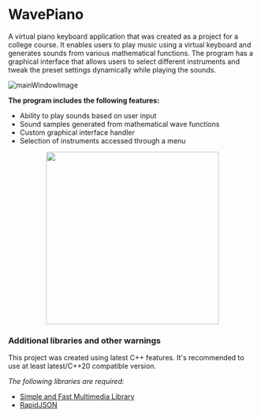 # WavePiano
A virtual piano keyboard application that was created as a project for a college course. It enables users to play music using a virtual keyboard and generates sounds from various mathematical functions. The program has a graphical interface that allows users to select different instruments and tweak the preset settings dynamically while playing the sounds.

![mainWindowImage](./resources/PianoScreen_01.PNG?raw=true)

**The program includes the following features:**

- Ability to play sounds based on user input
- Sound samples generated from mathematical wave functions
- Custom graphical interface handler
- Selection of instruments accessed through a menu

<p align="center">
  <img height="350" src="./resources/PianoScreen_02.PNG?raw=true">
</p>

### Additional libraries and other warnings
This project was created using latest C++ features. It's recommended to use at least latest/C++20 compatible version.

*The following libraries are required:*
- [Simple and Fast Multimedia Library](https://github.com/SFML/SFML)
- [RapidJSON](https://github.com/Tencent/rapidjson)
